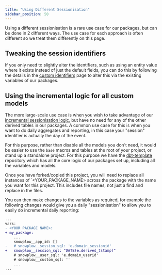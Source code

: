 ```yaml
---
title: "Using Different Sessionisation"
sidebar_position: 50
---
```


Using a different sessionisation is a rare use case for our packages, but can be done in 2 different ways. The use case for each approach is often different so we treat them differently on this page.

## Tweaking the session identifiers 
If you only need to slightly alter the identifiers, such as using an entity value where it exists instead of just the default fields, you can do this by following the details in the [custom identifiers](/docs/modeling-your-data/modeling-your-data-with-dbt/package-features/identity-stitching/index.md) page to alter this via the existing variables of our packages.

## Using the incremental logic for all custom models
The more large-scale use case is when you wish to take advantage of our [incremental sessionisation logic](/docs/modeling-your-data/modeling-your-data-with-dbt/package-mechanics/incremental-processing/index.md), but have no need for any of the other derived tables in our packages. A common use case for this is when you want to do daily aggregates and reporting, in this case your "session" identifier is actually the day of the event. 

For this purpose, rather than disable all the models you don't need, it would be easier to use the `base` macros and tables at the root of your project, or stand up a standalone project. For this purpose we have the [dbt-template](https://github.com/snowplow-incubator/dbt-template) repository which has all the core logic of our packages set up, including all the variables and models.

Once you have forked/copied this project, you will need to replace all instances of `<YOUR_PACKAGE_NAME> across the package with the name you want for this project. This includes file names, not just a find and replace in the files.

You can then make changes to the variables as required, for example the following changes would give you a daily "sessionisation" to allow you to easily do incremental daily reporting:

```diff title=dbt_project.yml
...
vars:
- <YOUR PACKAGE NAME>:
+ my_package:
    ...
    snowplow__app_id: []
-   # snowplow__session_sql: 'e.domain_sessionid'
+   snowplow__session_sql: "DATE(e.derived_tstamp)"
    # snowplow__user_sql: 'e.domain_userid'
    # snowplow__custom_sql: ''
    ...
...
```
